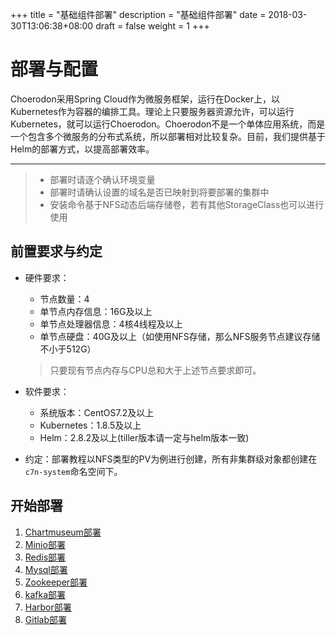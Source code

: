 +++
title = "基础组件部署"
description = "基础组件部署"
date = 2018-03-30T13:06:38+08:00
draft = false
weight = 1
+++

# 部署与配置

Choerodon采用Spring Cloud作为微服务框架，运行在Docker上，以Kubernetes作为容器的编排工具。理论上只要服务器资源允许，可以运行Kubernetes，就可以运行Choerodon。Choerodon不是一个单体应用系统，而是一个包含多个微服务的分布式系统，所以部署相对比较复杂。目前，我们提供基于Helm的部署方式，以提高部署效率。

---

<blockquote class="warning">
  <ul>
  <li>部署时请逐个确认环境变量</li>
  <li>部署时请确认设置的域名是否已映射到将要部署的集群中</li>
  <li>安装命令基于NFS动态后端存储卷，若有其他StorageClass也可以进行使用</li>
  </ul>
</blockquote>

## 前置要求与约定

- 硬件要求：
    - 节点数量：4    
    - 单节点内存信息：16G及以上
    - 单节点处理器信息：4核4线程及以上
    - 单节点硬盘：40G及以上（如使用NFS存储，那么NFS服务节点建议存储不小于512G）
    <blockquote class="note">
    只要现有节点内存与CPU总和大于上述节点要求即可。
    </blockquote>
    
- 软件要求：
    - 系统版本：CentOS7.2及以上
    - Kubernetes：1.8.5及以上
    - Helm：2.8.2及以上(tiller版本请一定与helm版本一致)

- 约定：部署教程以NFS类型的PV为例进行创建，所有非集群级对象都创建在`c7n-system`命名空间下。

## 开始部署

1. [Chartmuseum部署](./chartmuseum)
1. [Minio部署](./minio)
1. [Redis部署](./redis)
1. [Mysql部署](./mysql)
1. [Zookeeper部署](./zookeeper)
1. [kafka部署](./kafka)
1. [Harbor部署](./harbor)
1. [Gitlab部署](./gitlab)